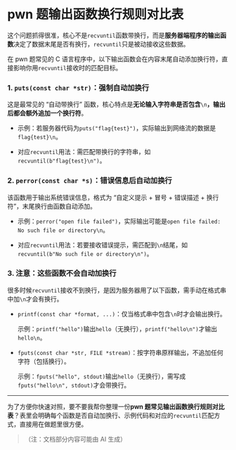 # pwn 题输出函数换行规则对比表

这个问题抓得很准，核心不是`recvuntil`函数带换行，而是**服务器端程序的输出函数**决定了数据末尾是否有换行，`recvuntil`只是被动接收这些数据。

在 pwn 题常见的 C 语言程序中，以下输出函数会在内容末尾自动添加换行符，直接影响你用`recvuntil`接收时的匹配目标。

### 1. `puts(const char *str)`：强制自动加换行

这是最常见的 “自动带换行” 函数，核心特点是**无论输入字符串是否包含**`\n`**，输出后都会额外追加一个换行符**。



* 示例：若服务器代码为`puts("flag{test}")`，实际输出到网络流的数据是`flag{test}\n`。

* 对应`recvuntil`用法：需匹配带换行的字符串，如`recvuntil(b"flag{test}\n")`。

### 2. `perror(const char *s)`：错误信息后自动加换行

该函数用于输出系统错误信息，格式为 “自定义提示 + 冒号 + 错误描述 + 换行符”，末尾换行由函数自动添加。



* 示例：`perror("open file failed")`，实际输出可能是`open file failed: No such file or directory\n`。

* 对应`recvuntil`用法：若要接收错误提示，需匹配到`\n`结尾，如`recvuntil(b"No such file or directory\n")`。

### 3. 注意：这些函数**不会**自动加换行

很多时候`recvuntil`接收不到换行，是因为服务器用了以下函数，需手动在格式串中加`\n`才会有换行。



* `printf(const char *format, ...)`：仅当格式串中包含`\n`时才会输出换行。

  示例：`printf("hello")`输出`hello`（无换行），`printf("hello\n")`才输出`hello\n`。

* `fputs(const char *str, FILE *stream)`：按字符串原样输出，不追加任何字符（包括换行）。

  示例：`fputs("hello", stdout)`输出`hello`（无换行），需写成`fputs("hello\n", stdout)`才会带换行。



***

为了方便你快速对照，要不要我帮你整理一份**pwn 题常见输出函数换行规则对比表**？表里会明确每个函数是否自动加换行、示例代码和对应的`recvuntil`匹配方式，直接用在做题里很方便。

> （注：文档部分内容可能由 AI 生成）